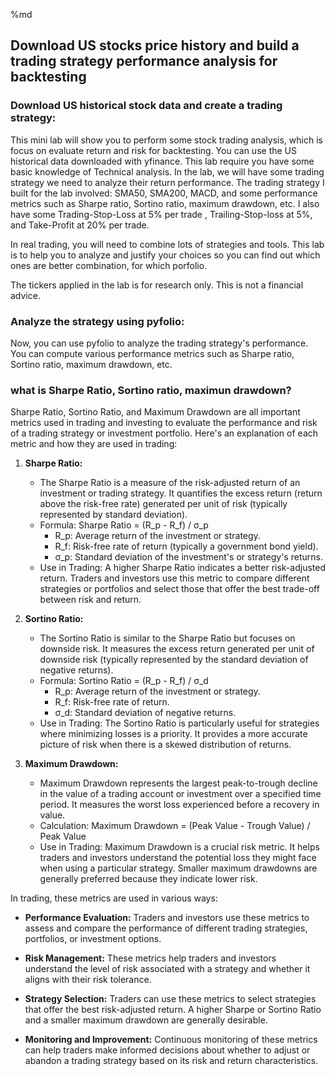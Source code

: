 %md 
## Download US stocks price history and build a trading strategy performance analysis for backtesting

### Download US historical stock data and create a trading strategy:
This mini lab will show you to perform some stock trading analysis, which is focus on evaluate return and risk for backtesting. 
You can use the US historical data downloaded with yfinance.
This lab require you have some basic knowledge of Technical analysis. In the lab, we will have some trading strategy we need to analyze their return performance. The trading strategy I built for the lab involved: SMA50, SMA200, MACD, and some performance metrics such as Sharpe ratio, Sortino ratio, maximum drawdown, etc. I also have some Trading-Stop-Loss at 5% per trade , Trailing-Stop-loss at 5%, and Take-Profit at 20% per trade. 

In real trading, you will need to combine lots of strategies and tools. This lab is to help you to analyze and justify your choices so you can find out which ones are better combination, for which porfolio. 

The tickers applied in the lab is for research only. This is not a financial advice. 


### Analyze the strategy using pyfolio:

Now, you can use pyfolio to analyze the trading strategy's performance. You can compute various performance metrics such as Sharpe ratio, Sortino ratio, maximum drawdown, etc.

### what is Sharpe Ratio, Sortino ratio, maximun drawdown? 
Sharpe Ratio, Sortino Ratio, and Maximum Drawdown are all important metrics used in trading and investing to evaluate the performance and risk of a trading strategy or investment portfolio. Here's an explanation of each metric and how they are used in trading:

1. **Sharpe Ratio:**
   - The Sharpe Ratio is a measure of the risk-adjusted return of an investment or trading strategy. It quantifies the excess return (return above the risk-free rate) generated per unit of risk (typically represented by standard deviation).
   - Formula: Sharpe Ratio = (R_p - R_f) / σ_p
     - R_p: Average return of the investment or strategy.
     - R_f: Risk-free rate of return (typically a government bond yield).
     - σ_p: Standard deviation of the investment's or strategy's returns.
   - Use in Trading: A higher Sharpe Ratio indicates a better risk-adjusted return. Traders and investors use this metric to compare different strategies or portfolios and select those that offer the best trade-off between risk and return.

2. **Sortino Ratio:**
   - The Sortino Ratio is similar to the Sharpe Ratio but focuses on downside risk. It measures the excess return generated per unit of downside risk (typically represented by the standard deviation of negative returns).
   - Formula: Sortino Ratio = (R_p - R_f) / σ_d
     - R_p: Average return of the investment or strategy.
     - R_f: Risk-free rate of return.
     - σ_d: Standard deviation of negative returns.
   - Use in Trading: The Sortino Ratio is particularly useful for strategies where minimizing losses is a priority. It provides a more accurate picture of risk when there is a skewed distribution of returns.

3. **Maximum Drawdown:**
   - Maximum Drawdown represents the largest peak-to-trough decline in the value of a trading account or investment over a specified time period. It measures the worst loss experienced before a recovery in value.
   - Calculation: Maximum Drawdown = (Peak Value - Trough Value) / Peak Value
   - Use in Trading: Maximum Drawdown is a crucial risk metric. It helps traders and investors understand the potential loss they might face when using a particular strategy. Smaller maximum drawdowns are generally preferred because they indicate lower risk.

In trading, these metrics are used in various ways:

- **Performance Evaluation:** Traders and investors use these metrics to assess and compare the performance of different trading strategies, portfolios, or investment options.

- **Risk Management:** These metrics help traders and investors understand the level of risk associated with a strategy and whether it aligns with their risk tolerance.

- **Strategy Selection:** Traders can use these metrics to select strategies that offer the best risk-adjusted return. A higher Sharpe or Sortino Ratio and a smaller maximum drawdown are generally desirable.

- **Monitoring and Improvement:** Continuous monitoring of these metrics can help traders make informed decisions about whether to adjust or abandon a trading strategy based on its risk and return characteristics.
